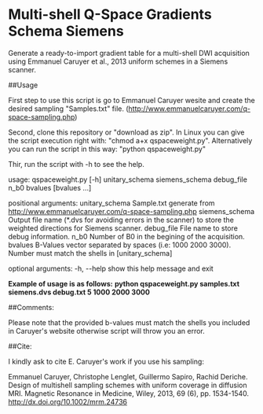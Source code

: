 # Multi-shell Q-Space Gradients Schema Siemens

Generate a ready-to-import gradient table for a multi-shell DWI acquisition using Emmanuel Caruyer et al., 2013 uniform schemes in a Siemens scanner.

##Usage

First step to use this script is go to Emmanuel Caruyer wesite and create the desired sampling "Samples.txt" file. (http://www.emmanuelcaruyer.com/q-space-sampling.php)

Second, clone this repository or "download as zip". In Linux you can give the script execution right with: "chmod a+x qspaceweight.py". Alternatively you can run the script in this way: "python qspaceweight.py"

Thir, run the script with -h to see the help. 

usage: qspaceweight.py [-h]
                       unitary_schema siemens_schema debug_file n_b0 bvalues
                       [bvalues ...]

positional arguments:
  unitary_schema  Sample.txt generate from http://www.emmanuelcaruyer.com/q-space-sampling.php
  siemens_schema  Output file name (*.dvs for avoiding errors in the scanner) to store the weighted directions for Siemens scanner.
  debug_file      File name to store debug information.
  n_b0            Number of B0 in the begining of the acquisition.
  bvalues         B-Values vector separated by spaces (i.e: 1000 2000 3000). Number must match the shells in [unitary_schema]

optional arguments:
  -h, --help      show this help message and exit

**Example of usage is as follows:**
**python qspaceweight.py samples.txt siemens.dvs debug.txt 5 1000 2000 3000**


##Comments:

Please note that the provided b-values must match the shells you included in Caruyer's website otherwise script will throw you an error.

##Cite:

I kindly ask to cite E. Caruyer's work if you use his sampling:

Emmanuel Caruyer, Christophe Lenglet, Guillermo Sapiro, Rachid Deriche. Design of multishell sampling schemes with uniform coverage in diffusion MRI. Magnetic Resonance in Medicine, Wiley, 2013, 69 (6), pp. 1534-1540. <http://dx.doi.org/10.1002/mrm.24736>
